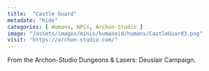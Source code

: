 ```yaml
---
title:  "Castle Guard"
metadate: "hide"
categories: [ Humans, NPCs, Archon-Studio ]
image: "/assets/images/minis/humanoid/humans/CastleGuard3.png"
visit: "https://archon-studio.com/"
---
```

From the Archon-Studio Dungeons & Lasers: Deuslair Campaign.